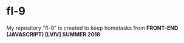 # fl-9
My repository "fl-9" is created to keep hometasks from **FRONT-END (JAVASCRIPT) [LVIV] SUMMER 2018**
